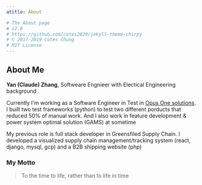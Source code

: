 ```yaml
---
atitle: About

# The About page
# v2.0
# https://github.com/cotes2020/jekyll-theme-chirpy
# © 2017-2019 Cotes Chung
# MIT License
---
```


## About Me 

**Yan (Claude) Zhang**,  Softweare Engnieer with  Electical Engineering background 



Currently I'm working as a  Software Engineer in Test in [Opus One solutions](https://www.opusonesolutions.com/). I built two test frameworks (python) to test two different porducts that reduced 50% of manual work. And I also work in feature development & power system optimal solution (GAMS) at sometime



My previous role is full stack developer in Greensfiled Supply Chain. I developed a visualized supply chain management/tracking system (react, django, mysql, gcp) and a B2B shipping website (php)



### My Motto

> To the time to life, rather than to life in time

